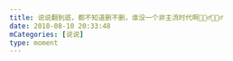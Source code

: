 ```yaml
---
title: 说说翻到底，都不知道删不删，谁没一个非主流时代啊🤷🏻‍♂️🤷🏻‍♂️
date: 2018-08-10 20:33:48
mCategories: [说说]
type: moment
---
```


<div id="pics-20180810203348"></div>

<script src="/lib/moment/pics.js"></script>
<script>
var data = [
    {"link": "2018-08-10_000001.jpeg", "type": "shuoshuo"},
    {"link": "2018-08-10_000003.png", "type": "shuoshuo"},
    {"link": "2018-08-10_000004.png", "type": "shuoshuo"},
    {"link": "2018-08-10_000005.png", "type": "shuoshuo"},
    {"link": "2018-08-10_000006.png", "type": "shuoshuo"},
    {"link": "2018-08-10_000007.png", "type": "shuoshuo"},
    {"link": "2018-08-10_000008.png", "type": "shuoshuo"},
    {"link": "2018-08-10_000009.png", "type": "shuoshuo"},
    {"link": "2018-08-10_000010.png", "type": "shuoshuo"}
];
picsRender(data, "pics-20180810203348");
</script>
